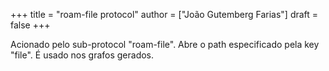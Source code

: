 +++
title = "roam-file protocol"
author = ["João Gutemberg Farias"]
draft = false
+++

Acionado pelo sub-protocol "roam-file". Abre o path especificado pela key "file". É usado nos grafos gerados.
